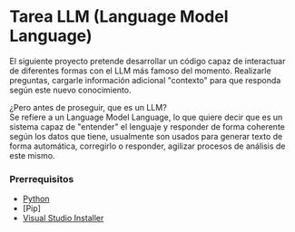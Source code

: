 # Tarea LLM (Language Model Language)

El siguiente proyecto pretende desarrollar un código capaz de interactuar de diferentes formas con el LLM más famoso del momento. Realizarle preguntas, cargarle información adicional "contexto" 
para que responda según este nuevo conocimiento.

¿Pero antes de proseguir, que es un LLM?  
Se refiere a un Language Model Language, lo que quiere decir que es un sistema capaz de "entender" el lenguaje y responder de forma coherente según los datos que tiene, usualmente son usados
para generar texto de forma automática, corregirlo o responder, agilizar procesos de análisis de este mismo.

### Prerrequisitos

- [Python](https://www.python.org/downloads/)
- [Pip]
- [Visual Studio Installer](https://visualstudio.microsoft.com/es/downloads/)
